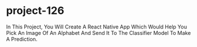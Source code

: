 # project-126
In This Project, You Will Create A React Native App Which Would Help You Pick An Image Of An Alphabet And Send It To The Classifier Model To Make A Prediction.
